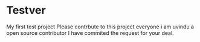 # Testver
My first test project
Please contrbute to this project everyone
i am uvindu a open source contributor
I have commited the request for your deal. 
